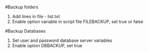 #Backup folders
1. Add lines in file - list.txt
2. Enable option variable in script file FILEBACKUP, set true or false

#Backup Databases
1. Set user and password database server variables
2. Enable option DBBACKUP, set true
